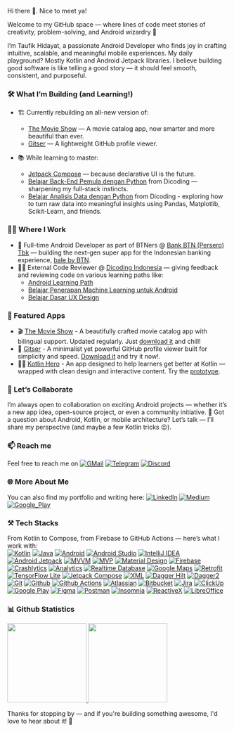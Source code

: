 Hi there 👋. Nice to meet ya!

Welcome to my GitHub space — where lines of code meet stories of creativity, problem-solving, and Android wizardry 🚀

I’m Taufik Hidayat, a passionate Android Developer who finds joy in crafting intuitive, scalable, and meaningful mobile experiences. My daily playground? Mostly Kotlin and Android Jetpack libraries. I believe building good software is like telling a good story — it should feel smooth, consistent, and purposeful.

### **🛠️ What I’m Building (and Learning!)** ###
- 🏗️ Currently rebuilding an all-new version of:
  - [The Movie Show](https://github.com/yumtaufikhidayat/the-movie-show-kt) — A movie catalog app, now smarter and more beautiful than ever.
  - [Gitser](https://github.com/yumtaufikhidayat/gitser-kt) — A lightweight GitHub profile viewer.

- 📚 While learning to master:
  - [Jetpack Compose](https://developer.android.com/develop/ui/compose) — because declarative UI is the future.
  - [Belajar Back-End Pemula dengan Python](https://www.dicoding.com/academies/743) from Dicoding — sharpening my full-stack instincts.
  - [Belajar Analisis Data dengan Python](https://www.dicoding.com/academies/555) from Dicoding - exploring how to turn raw data into meaningful insights using Pandas, Matplotlib, Scikit-Learn, and friends.

### **👨‍💻 Where I Work** ###
- 🏦 Full-time Android Developer as part of BTNers @ [Bank BTN (Persero) Tbk](https://btn.co.id) — building the next-gen super app for the Indonesian banking experience, [bale by BTN](https://play.google.com/store/apps/details?id=id.co.btn.mobilebanking.android&hl=id).
- 🧑‍🏫 External Code Reviewer @ [Dicoding Indonesia](https://dicoding.com) — giving feedback and reviewing code on various learning paths like:
  - [Android Learning Path](https://www.dicoding.com/learningpaths/7)
  - [Belajar Penerapan Machine Learning untuk Android](https://www.dicoding.com/academies/663)
  - [Belajar Dasar UX Design](https://www.dicoding.com/academies/335)


### **📱 Featured Apps** ###
- 🎬 [The Movie Show](https://github.com/yumtaufikhidayat/the-movie-show-kt) - A beautifully crafted movie catalog app with bilingual support. Updated regularly. Just [download it](https://play.google.com/store/apps/details?id=com.taufik.themovieshow) and chill!
- 🐙 [Gitser](https://github.com/yumtaufikhidayat/gitser-kt) - A minimalist yet powerful GitHub profile viewer built for simplicity and speed. [Download it](https://play.google.com/store/apps/details?id=com.taufik.gitser) and try it now!.
- 🦸‍♂️ [Kotlin Hero](https://github.com/yumtaufikhidayat/kotlin-hero) - An app designed to help learners get better at Kotlin — wrapped with clean design and interactive content. Try the [prototype](https://www.figma.com/proto/NwDrgYPehVbxuSRwQNxRfs/Latihan-UX-Designer?node-id=43:590&scaling=scale-down&page-id=37:2&starting-point-node-id=43:590).
  
### **🤝 Let’s Collaborate** ###
I’m always open to collaboration on exciting Android projects — whether it’s a new app idea, open-source project, or even a community initiative.
💬 Got a question about Android, Kotlin, or mobile architecture? Let’s talk — I’ll share my perspective (and maybe a few Kotlin tricks 😉).

### **📫 Reach me** ###
Feel free to reach me on [![GMail](https://img.shields.io/badge/Gmail-EA4335?style=for-the-badge&logo=gmail&logoColor=white)](mailto:yumtaufikhidayat@gmail.com) [![Telegram](https://img.shields.io/badge/Telegram-26A5E4?style=for-the-badge&logo=telegram&logoColor=white)](https://t.me/yumtaufik) [![Discord](https://img.shields.io/badge/Discord-5865F2?style=for-the-badge&logo=discord&logoColor=white)](https://discordapp.com/users/taufikhidayat#0671)

### **🌐 More About Me** ###
You can also find my portfolio and writing here:
[![LinkedIn](https://img.shields.io/badge/LinkedIn-0A66C2?style=for-the-badge&logo=linkedin&logoColor=white)](https://linkedin.com/in/taufik-hidayat)
[![Medium](https://img.shields.io/badge/Medium-000?style=for-the-badge&logo=medium&logoColor=white)](https://medium.com/@yumtaufikhidayat)
[![Google_Play](https://img.shields.io/badge/Google%20Play-414141?style=for-the-badge&logo=googleplay&logoColor=white)](https://play.google.com/store/apps/dev?id=5667961808037787969)

### **⚒️ Tech Stacks** ###
From Kotlin to Compose, from Firebase to GitHub Actions — here’s what I work with:  
[![Kotlin](https://img.shields.io/badge/Kotlin-7F52FF?style=for-the-badge&logo=kotlin&logoColor=white)](https://kotlinlang.org/)
[![Java](https://img.shields.io/badge/Java-ED8B00?style=for-the-badge&logo=openjdk&logoColor=white)](https://kotlinlang.org/)
[![Android](https://img.shields.io/badge/Android-34A853?style=for-the-badge&logo=android&logoColor=white)](https://developer.android.com/)
[![Android Studio](https://img.shields.io/badge/Android_Studio-3DDC84?style=for-the-badge&logo=androidstudio&logoColor=white)](https://developer.android.com/studio/)
[![IntelliJ IDEA](https://img.shields.io/badge/IntelliJ_IDEA-000000?style=for-the-badge&logo=intellijidea&logoColor=white)](https://www.jetbrains.com/idea/)
[![Android Jetpack](https://img.shields.io/badge/Android_Jetpack-A4C639?style=for-the-badge&logo=android&logoColor=white)](https://developer.android.com/jetpack/)
[![MVVM](https://img.shields.io/badge/MVVM-E62431?style=for-the-badge&logo=android&logoColor=white)](https://developer.android.com/topic/libraries/architecture/viewmodel)
[![MVP](https://img.shields.io/badge/MVP-113155?style=for-the-badge&logo=android&logoColor=white)](https://github.com/raxden/android-mvp)
[![Material Design](https://img.shields.io/badge/Material_Design-757575?style=for-the-badge&logo=materialdesign&logoColor=white)](https://m3.material.io/)
[![Firebase](https://img.shields.io/badge/Firebase-FFA611?style=for-the-badge&logo=firebase&logoColor=white)](https://firebase.google.com/)
[![Crashlytics](https://img.shields.io/badge/Crashlytics-FFA611?style=for-the-badge&logo=firebase&logoColor=white)](https://firebase.google.com/products/crashlytics/)
[![Analytics](https://img.shields.io/badge/Analytics-FFA611?style=for-the-badge&logo=firebase&logoColor=white)](https://firebase.google.com/products/analytics/)
[![Realtime Database](https://img.shields.io/badge/Realtime_Database-FFA611?style=for-the-badge&logo=firebase&logoColor=white)](https://firebase.google.com/products/realtime-database/)
[![Google Maps](https://img.shields.io/badge/Google_Maps-4285F4?style=for-the-badge&logo=googlemaps&logoColor=white)](https://developers.google.com/maps/)
[![Retrofit](https://img.shields.io/badge/Retrofit-3E4348?style=for-the-badge&logo=square&logoColor=white)](https://square.github.io/retrofit/)
[![TensorFlow Lite](https://img.shields.io/badge/TensorFlow_Lite-FF6F00?style=for-the-badge&logo=tensorflow&logoColor=white)](https://www.tensorflow.org/lite)
[![Jetpack Compose](https://img.shields.io/badge/Jetpack_Compose-4285F4?style=for-the-badge&logo=jetpackcompose&logoColor=white)](https://developer.android.com/jetpack/compose/)
[![XML](https://img.shields.io/badge/XML-0C54C2?style=for-the-badge&logo=xaml&logoColor=white)](https://developer.android.com/reference/android/util/Xml)
[![Dagger Hilt](https://img.shields.io/badge/Dagger_Hilt-0000FF?style=for-the-badge&logo=android&logoColor=white)](https://developer.android.com/training/dependency-injection/hilt-android/)
[![Dagger2](https://img.shields.io/badge/Dagger2-339933?style=for-the-badge&logo=android&logoColor=white)](https://developer.android.com/training/dependency-injection/dagger-android)
[![Git](https://img.shields.io/badge/Git-F05032?style=for-the-badge&logo=git&logoColor=white)](https://git-scm.com/)
[![Github](https://img.shields.io/badge/Github-181717?style=for-the-badge&logo=github&logoColor=white)](https://github.com/)
[![Github Actions](https://img.shields.io/badge/Github_Actions-2088FF?style=for-the-badge&logo=githubactions&logoColor=white)](https://github.com/features/actions/)
[![Atlassian](https://img.shields.io/badge/Atlassian-0052CC?style=for-the-badge&logo=atlassian&logoColor=white)](https://www.atlassian.com/)
[![Bitbucket](https://img.shields.io/badge/Bitbucket-0052CC?style=for-the-badge&logo=bitbucket&logoColor=white)](https://bitbucket.org/)
[![Jira](https://img.shields.io/badge/Jira-0052CC?style=for-the-badge&logo=jira&logoColor=white)](https://jira.atlassian.com/)
[![ClickUp](https://img.shields.io/badge/ClickUp-7B68EE?style=for-the-badge&logo=clickup&logoColor=white)](https://clickup.com/)
[![Google Play](https://img.shields.io/badge/Google_Play-414141?style=for-the-badge&logo=googleplay&logoColor=white)](https://play.google.com/)
[![Figma](https://img.shields.io/badge/Figma-F24E1E?style=for-the-badge&logo=figma&logoColor=white)](https://figma.com/)
[![Postman](https://img.shields.io/badge/Postman-FF6C37?style=for-the-badge&logo=postman&logoColor=white)](https://www.postman.com/)
[![Insomnia](https://img.shields.io/badge/Insomnia-4000BF?style=for-the-badge&logo=insomnia&logoColor=white)](https://insomnia.rest/)
[![ReactiveX](https://img.shields.io/badge/ReactiveX-B7178C?logo=reactivex&logoColor=fff&style=for-the-badge)](https://reactivex.io/)
[![LibreOffice](https://img.shields.io/badge/LibreOffice-18A303?style=for-the-badge&logo=libreoffice&logoColor=white)](https://www.libreoffice.org/)

### **📊 Github Statistics** ###
<p align="left">
<a href="https://github.com/yumtaufikhidayat">
  <img height="180em" src="https://github-readme-stats-eight-theta.vercel.app/api?username=yumtaufikhidayat&show_icons=true&theme=radical&include_all_commits=true&count_private=true"/>
  <img height="180em" src="https://github-readme-stats-eight-theta.vercel.app/api/top-langs/?username=yumtaufikhidayat&layout=compact&langs_count=8&theme=radical"/>
</a>
</p>

Thanks for stopping by — and if you're building something awesome, I'd love to hear about it! 👋
